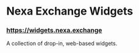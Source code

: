 # Nexa Exchange Widgets

### https://widgets.nexa.exchange

A collection of drop-in, web-based widgets.
